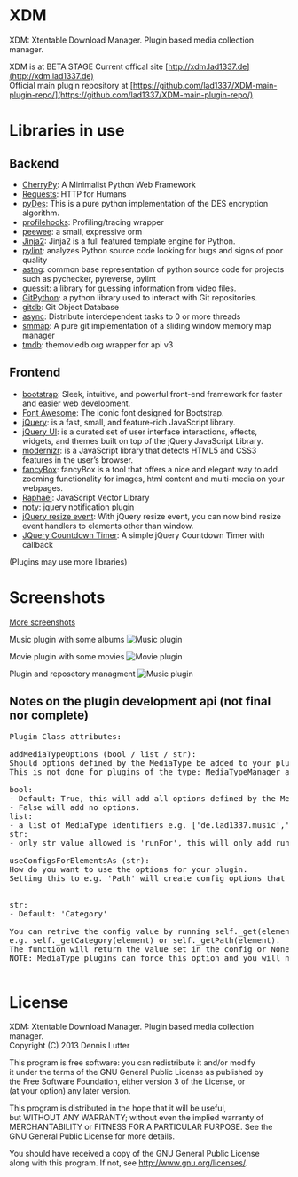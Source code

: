 XDM
===

XDM: Xtentable Download Manager. Plugin based media collection manager.

XDM is at BETA STAGE
Current offical site [http://xdm.lad1337.de](http://xdm.lad1337.de)<br/>
Official main plugin repository at [https://github.com/lad1337/XDM-main-plugin-repo/](https://github.com/lad1337/XDM-main-plugin-repo/)


Libraries in use
===============

Backend
-------

- [CherryPy](http://www.cherrypy.org/): A Minimalist Python Web Framework
- [Requests](http://docs.python-requests.org/en/latest/): HTTP for Humans
- [pyDes](http://twhiteman.netfirms.com/des.html): This is a pure python implementation of the DES encryption algorithm.
- [profilehooks](http://mg.pov.lt/blog/profilehooks-1.0.html): Profiling/tracing wrapper
- [peewee](http://peewee.readthedocs.org/en/latest/): a small, expressive orm
- [Jinja2](http://jinja.pocoo.org/docs/): Jinja2 is a full featured template engine for Python.
- [pylint](http://www.logilab.org/project/pylint): analyzes Python source code looking for bugs and signs of poor quality
- [astng](https://pypi.python.org/pypi/logilab-astng): common base representation of python source code for projects such as pychecker, pyreverse, pylint
- [guessit](https://pypi.python.org/pypi/guessit): a library for guessing information from video files.
- [GitPython](http://gitorious.org/git-python): a python library used to interact with Git repositories.
- [gitdb](https://pypi.python.org/pypi/gitdb): Git Object Database
- [async](https://github.com/gitpython-developers/async): Distribute interdependent tasks to 0 or more threads
- [smmap](https://pypi.python.org/pypi/smmap): A pure git implementation of a sliding window memory map manager
- [tmdb](http://github.com/doganaydin/themoviedb): themoviedb.org wrapper for api v3

Frontend
---------

- [bootstrap](http://twitter.github.io/bootstrap/index.html): Sleek, intuitive, and powerful front-end framework for faster and easier web development.
- [Font Awesome](http://fortawesome.github.io/Font-Awesome/): The iconic font designed for Bootstrap.
- [jQuery](http://jquery.com/): is a fast, small, and feature-rich JavaScript library.
- [jQuery UI](http://jqueryui.com/): is a curated set of user interface interactions, effects, widgets, and themes built on top of the jQuery JavaScript Library.
- [modernizr](http://modernizr.com/): is a JavaScript library that detects HTML5 and CSS3 features in the user’s browser.
- [fancyBox](fancyapps.com): fancyBox is a tool that offers a nice and elegant way to add zooming functionality for images, html content and multi-media on your webpages.
- [Raphaël](http://raphaeljs.com/): JavaScript Vector Library
- [noty](http://needim.github.io/noty/): jquery notification plugin
- [jQuery resize event](http://benalman.com/projects/jquery-resize-plugin/): With jQuery resize event, you can now bind resize event handlers to elements other than window.
- [JQuery Countdown Timer](http://jaspreetchahal.org/a-simple-jquery-countdown-timer-with-callback/): A simple jQuery Countdown Timer with callback

(Plugins may use more libraries)

Screenshots
===========

[More screenshots](http://xdm.lad1337.de)

Music plugin with some albums
![Music plugin](http://xdm.lad1337.de/img/home.png "Music plugin")

Movie plugin with some movies
![Movie plugin](http://xdm.lad1337.de/img/movies.png "Movie plugin")

Plugin and reposetory managment
![Music plugin](http://xdm.lad1337.de/img/repo.png "Plugin and reposetory managment")



Notes on the plugin development api (not final nor complete)
--
<pre>
Plugin Class attributes:

addMediaTypeOptions (bool / list / str):
Should options defined by the MediaType be added to your plugin.
This is not done for plugins of the type: MediaTypeManager and System

bool:
- Default: True, this will add all options defined by the MediaType.
- False will add no options.
list:
- a list of MediaType identifiers e.g. ['de.lad1337.music','de.lad1337.games'], this will add only options from the MediaType with the given identifier
str:
- only str value allowed is 'runFor', this will only add runFor options to your plugin.

useConfigsForElementsAs (str):
How do you want to use the options for your plugin.
Setting this to e.g. 'Path' will create config options that have a file browser in the system settings and the appropriate human name/label.


str:
- Default: 'Category'

You can retrive the config value by running self._get<useConfigsForElementsAs>(element)
e.g. self._getCategory(element) or self._getPath(element).
The function will return the value set in the config or None.
NOTE: MediaType plugins can force this option and you will not be able to retrive it with self._get<useConfigsForElementsAs>(element)

</pre>

License
=======
XDM: Xtentable Download Manager. Plugin based media collection manager.<br>
Copyright (C) 2013  Dennis Lutter

This program is free software: you can redistribute it and/or modify<br>
it under the terms of the GNU General Public License as published by<br>
the Free Software Foundation, either version 3 of the License, or<br>
(at your option) any later version.

This program is distributed in the hope that it will be useful,<br>
but WITHOUT ANY WARRANTY; without even the implied warranty of<br>
MERCHANTABILITY or FITNESS FOR A PARTICULAR PURPOSE.  See the<br>
GNU General Public License for more details.<br>

You should have received a copy of the GNU General Public License<br>
along with this program.  If not, see http://www.gnu.org/licenses/.




